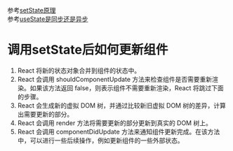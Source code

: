 参考[setState原理](https://juejin.cn/post/7084614766152384526)  
参考[useState是同步还是异步](https://zhuanlan.zhihu.com/p/39512941)

# 调用setState后如何更新组件

1. React 将新的状态对象合并到组件的状态中。  
2. React 会调用 shouldComponentUpdate 方法来检查组件是否需要重新渲染。如果该方法返回 false，则表示组件不需要重新渲染，React 将跳过下面的步骤。  
3. React 会生成新的虚拟 DOM 树，并通过比较新旧虚拟 DOM 树的差异，计算出需要更新的部分。  
4. React 会调用 render 方法将需要更新的部分更新到真实的 DOM 树上。  
5. React 会调用 componentDidUpdate 方法来通知组件更新完成。在该方法中，可以进行一些后续操作，例如更新组件的一些外部状态。